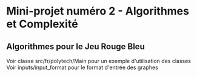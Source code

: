# Mini-projet numéro 2 - Algorithmes et Complexité
## Algorithmes pour le Jeu Rouge Bleu  

Voir classe src/fr/polytech/Main pour un exemple d'utilisation des classes
Voir inputs/input_format pour le format d'entrée des graphes